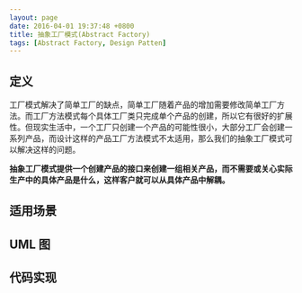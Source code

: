 ```yaml
---
layout: page
date: 2016-04-01 19:37:48 +0800 
title: 抽象工厂模式(Abstract Factory)
tags: [Abstract Factory, Design Patten]
---
```


## 定义

工厂模式解决了简单工厂的缺点，简单工厂随着产品的增加需要修改简单工厂方法。而工厂方法模式每个具体工厂类只完成单个产品的创建，所以它有很好的扩展性。但现实生活中，一个工厂只创建一个产品的可能性很小，大部分工厂会创建一系列产品，而设计这样的产品工厂方法模式不太适用，那么我们的抽象工厂模式可以解决这样的问题。

**抽象工厂模式提供一个创建产品的接口来创建一组相关产品，而不需要或关心实际生产中的具体产品是什么，这样客户就可以从具体产品中解耦。**

## 适用场景


## UML 图

## 代码实现
